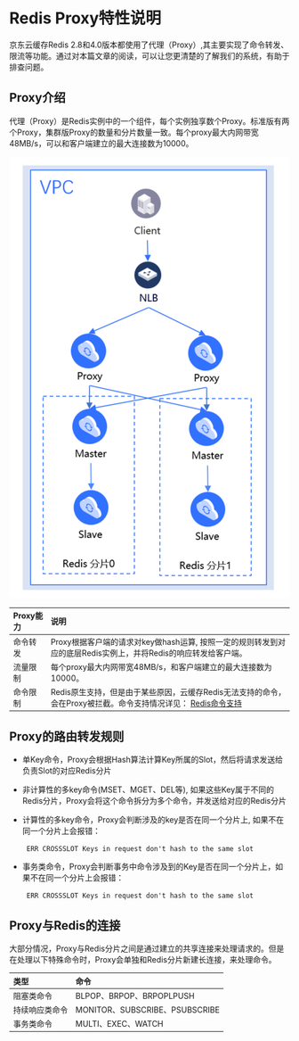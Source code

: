 #  Redis Proxy特性说明


京东云缓存Redis 2.8和4.0版本都使用了代理（Proxy）,其主要实现了命令转发、限流等功能。通过对本篇文章的阅读，可以让您更清楚的了解我们的系统，有助于排查问题。

##  Proxy介绍

代理（Proxy）是Redis实例中的一个组件，每个实例独享数个Proxy。标准版有两个Proxy，集群版Proxy的数量和分片数量一致。每个proxy最大内网带宽48MB/s，可以和客户端建立的最大连接数为10000。

![](../../../../image/Redis/Proxy-Info-1.png)

| Proxy能力 |  说明  | 
|   :--- | :---  | 
|  命令转发	|  Proxy根据客户端的请求对key做hash运算, 按照一定的规则转发到对应的底层Redis实例上，并将Redis的响应转发给客户端。	| 
|  流量限制	|  每个proxy最大内网带宽48MB/s，和客户端建立的最大连接数为10000。	| 
|  命令限制	|  Redis原生支持，但是由于某些原因，云缓存Redis无法支持的命令，会在Proxy被拦截。命令支持情况详见：  [Redis命令支持](../Getting-Started/Command-Supported.md) 	| 




##  Proxy的路由转发规则

-  单Key命令，Proxy会根据Hash算法计算Key所属的Slot，然后将请求发送给负责Slot的对应Redis分片

-  非计算性的多key命令(MSET、MGET、DEL等),  如果这些Key属于不同的Redis分片，Proxy会将这个命令拆分为多个命令，并发送给对应的Redis分片

-  计算性的多key命令，Proxy会判断涉及的key是否在同一个分片上, 如果不在同一个分片上会报错：
      
        ERR CROSSSLOT Keys in request don't hash to the same slot

-  事务类命令，Proxy会判断事务中命令涉及到的Key是否在同一个分片上，如果不在同一个分片上会报错：

        ERR CROSSSLOT Keys in request don't hash to the same slot



##  Proxy与Redis的连接

大部分情况，Proxy与Redis分片之间是通过建立的共享连接来处理请求的。但是在处理以下特殊命令时，Proxy会单独和Redis分片新建长连接，来处理命令。

| 类型 |  命令  | 
|   :---  |  :---  | 
|  阻塞类命令 | BLPOP、BRPOP、BRPOPLPUSH | 
|  持续响应类命令 | MONITOR、SUBSCRIBE、PSUBSCRIBE | 
|  事务类命令 | MULTI、EXEC、WATCH | 




